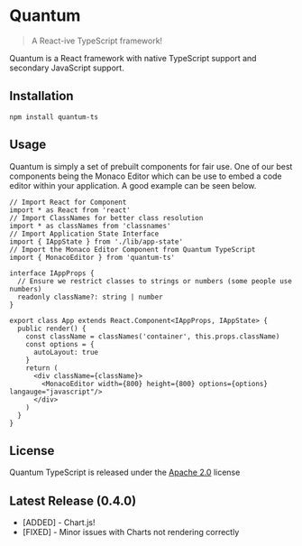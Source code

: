 # Quantum
> A React-ive TypeScript framework!

Quantum is a React framework with native TypeScript support and secondary JavaScript support.

## Installation
`npm install quantum-ts`

## Usage
Quantum is simply a set of prebuilt components for fair use. One of our best components being the Monaco Editor which can be use to embed a code editor within your application. A good example can be seen below.

```tsx
// Import React for Component
import * as React from 'react'
// Import ClassNames for better class resolution
import * as classNames from 'classnames'
// Import Application State Interface
import { IAppState } from './lib/app-state'
// Import the Monaco Editor Component from Quantum TypeScript
import { MonacoEditor } from 'quantum-ts'

interface IAppProps {
  // Ensure we restrict classes to strings or numbers (some people use numbers)
  readonly className?: string | number
}

export class App extends React.Component<IAppProps, IAppState> {
  public render() {
    const className = classNames('container', this.props.className)
    const options = {
      autoLayout: true
    }
    return (
      <div className={className}>
        <MonacoEditor width={800} height={800} options={options} langauge="javascript"/>
      </div>
    )
  }
}
```

## License
Quantum TypeScript is released under the [Apache 2.0](https://choosealicense.com/licenses/apache-2.0/) license

## Latest Release (0.4.0)
 - [ADDED] - Chart.js!
 - [FIXED] - Minor issues with Charts not rendering correctly
